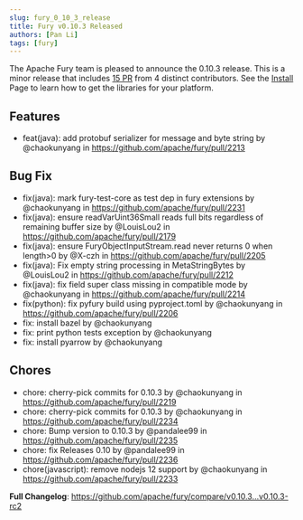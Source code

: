 ```yaml
---
slug: fury_0_10_3_release
title: Fury v0.10.3 Released
authors: [Pan Li]
tags: [fury]
---
```


The Apache Fury team is pleased to announce the 0.10.3 release. This is a minor release that includes [15 PR](https://github.com/apache/fury/compare/v0.10.3...v0.10.3-rc2) from 4 distinct contributors. See the [Install](https://fury.apache.org/docs/start/install) Page to learn how to get the libraries for your platform.

## Features

* feat(java): add protobuf serializer for message and byte string by @chaokunyang in https://github.com/apache/fury/pull/2213

## Bug Fix

* fix(java): mark fury-test-core as test dep in fury extensions by @chaokunyang in https://github.com/apache/fury/pull/2231
* fix(java): ensure readVarUint36Small reads full bits regardless of remaining buffer size by @LouisLou2 in https://github.com/apache/fury/pull/2179
* fix(java): ensure FuryObjectInputStream.read never returns 0 when length>0 by @X-czh in https://github.com/apache/fury/pull/2205
* fix(java): Fix empty string processing in MetaStringBytes by @LouisLou2 in https://github.com/apache/fury/pull/2212
* fix(java): fix field super class missing in compatible mode by @chaokunyang in https://github.com/apache/fury/pull/2214
* fix(python): fix pyfury build using pyproject.toml by @chaokunyang in https://github.com/apache/fury/pull/2206
* fix: install bazel by @chaokunyang
* fix: print python tests exception by @chaokunyang
* fix: install pyarrow by @chaokunyang

## Chores

* chore: cherry-pick commits for 0.10.3 by @chaokunyang in https://github.com/apache/fury/pull/2219
* chore: cherry-pick commits for 0.10.3 by @chaokunyang in https://github.com/apache/fury/pull/2234
* chore: Bump version to 0.10.3 by @pandalee99 in https://github.com/apache/fury/pull/2235
* chore: fix Releases 0.10 by @pandalee99 in https://github.com/apache/fury/pull/2236
* chore(javascript): remove nodejs 12 support by @chaokunyang in https://github.com/apache/fury/pull/2233

**Full Changelog**: https://github.com/apache/fury/compare/v0.10.3...v0.10.3-rc2
